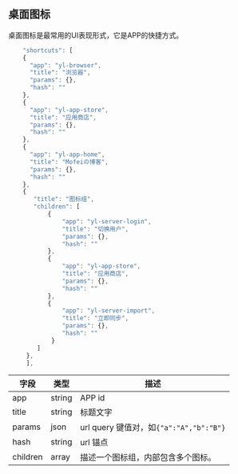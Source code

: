 ## 桌面图标

桌面图标是最常用的UI表现形式，它是APP的快捷方式。

```javascript
	"shortcuts": [
    {
      "app": "yl-browser",
      "title": "浏览器",
      "params": {},
      "hash": ""
    },
    {
      "app": "yl-app-store",
      "title": "应用商店",
      "params": {},
      "hash": ""
    },
    {
      "app": "yl-app-home",
      "title": "Mofeiの博客",
      "params": {},
      "hash": ""
    },
 	{
       "title": "图标组",
       "children": [
           {
               "app": "yl-server-login",
               "title": "切换用户",
               "params": {},
               "hash": ""
           },
           {
               "app": "yl-app-store",
               "title": "应用商店",
               "params": {},
               "hash": ""
           },
           {
               "app": "yl-server-import",
               "title": "立即同步",
               "params": {},
               "hash": ""
            }
        ]
 	 },       
 	 ],
```

| 字段     | 类型   | 描述                                    |
| -------- | ------ | --------------------------------------- |
| app      | string | APP id                                  |
| title    | string | 标题文字                                |
| params   | json   | url query 键值对，如`{"a":"A","b":"B"}` |
| hash     | string | url 锚点                                |
| children | array  | 描述一个图标组，内部包含多个图标。      |
